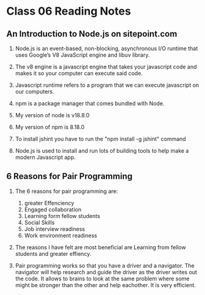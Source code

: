 # Class 06 Reading Notes

## An Introduction to Node.js on sitepoint.com

1. Node.js is an event-based, non-blocking, asynchronous I/O runtime that uses Google’s V8 JavaScript engine and libuv library.

2. The v8 engine is a javascript engine that takes your javascript code and makes it so your computer can execute said code.

3. Javascript runtime refers to a program that we can execute javascript on our computers.

4. npm is a package manager that comes bundled with Node.

5. My version of node is v18.8.0

6. My version of npm is 8.18.0

7. To install jshint you have to run the "npm install -g jshint" command

8. Node.js is used to install and run lots of building tools to help make a modern Javascript app.

## 6 Reasons for Pair Programming

1. The 6 reasons for pair programming are: 
      1. greater Effenciency
      2. Engaged collaboration
      3. Learning form fellow students
      4. Social Skills
      5. Job interview readiness
      6. Work environment readiness

2. The reasons I have felt are most beneficial are Learning from fellow students and greater effiency.

3. Pair programming works so that you have a driver and a navigator. The navigator will help research and guide the driver as the driver writes out the code. It allows to brains to look at the same problem where some might be stronger than the other and help eachother. It is very efficient.
